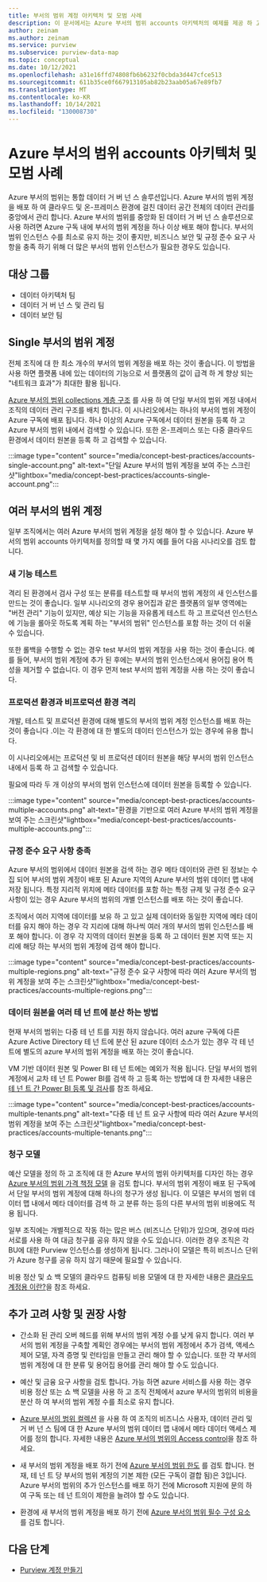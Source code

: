 ```yaml
---
title: 부서의 범위 계정 아키텍처 및 모범 사례
description: 이 문서에서는 Azure 부서의 범위 accounts 아키텍처의 예제를 제공 하 고 모범 사례를 설명 합니다.
author: zeinam
ms.author: zeinam
ms.service: purview
ms.subservice: purview-data-map
ms.topic: conceptual
ms.date: 10/12/2021
ms.openlocfilehash: a31e16ffd74808fb6b6232f0cbda3d447cfce513
ms.sourcegitcommit: 611b35ce0f667913105ab82b23aab05a67e89fb7
ms.translationtype: MT
ms.contentlocale: ko-KR
ms.lasthandoff: 10/14/2021
ms.locfileid: "130008730"
---
```

# <a name="azure-purview-accounts-architectures-and-best-practices"></a>Azure 부서의 범위 accounts 아키텍처 및 모범 사례  

Azure 부서의 범위는 통합 데이터 거 버 넌 스 솔루션입니다. Azure 부서의 범위 계정을 배포 하 여 클라우드 및 온-프레미스 환경에 걸친 데이터 공간 전체의 데이터 관리를 중앙에서 관리 합니다. Azure 부서의 범위를 중앙화 된 데이터 거 버 넌 스 솔루션으로 사용 하려면 Azure 구독 내에 부서의 범위 계정을 하나 이상 배포 해야 합니다. 부서의 범위 인스턴스 수를 최소로 유지 하는 것이 좋지만, 비즈니스 보안 및 규정 준수 요구 사항을 충족 하기 위해 더 많은 부서의 범위 인스턴스가 필요한 경우도 있습니다.

## <a name="intended-audience"></a>대상 그룹

- 데이터 아키텍처 팀
- 데이터 거 버 넌 스 및 관리 팀
- 데이터 보안 팀

## <a name="single-purview-account"></a>Single 부서의 범위 계정

전체 조직에 대 한 최소 개수의 부서의 범위 계정을 배포 하는 것이 좋습니다. 이 방법을 사용 하면 플랫폼 내에 있는 데이터의 기능으로 서 플랫폼의 값이 급격 하 게 향상 되는 "네트워크 효과"가 최대한 활용 됩니다. 

[Azure 부서의 범위 collections 계층 구조](./concept-best-practices-collections.md) 를 사용 하 여 단일 부서의 범위 계정 내에서 조직의 데이터 관리 구조를 배치 합니다. 이 시나리오에서는 하나의 부서의 범위 계정이 Azure 구독에 배포 됩니다. 하나 이상의 Azure 구독에서 데이터 원본을 등록 하 고 Azure 부서의 범위 내에서 검색할 수 있습니다. 또한 온-프레미스 또는 다중 클라우드 환경에서 데이터 원본을 등록 하 고 검색할 수 있습니다.

:::image type="content" source="media/concept-best-practices/accounts-single-account.png" alt-text="단일 Azure 부서의 범위 계정을 보여 주는 스크린샷"lightbox="media/concept-best-practices/accounts-single-account.png":::

## <a name="multiple-purview-accounts"></a>여러 부서의 범위 계정

일부 조직에서는 여러 Azure 부서의 범위 계정을 설정 해야 할 수 있습니다. Azure 부서의 범위 accounts 아키텍처를 정의할 때 몇 가지 예를 들어 다음 시나리오를 검토 합니다.  

### <a name="testing-new-features"></a>새 기능 테스트 

격리 된 환경에서 검사 구성 또는 분류를 테스트할 때 부서의 범위 계정의 새 인스턴스를 만드는 것이 좋습니다. 일부 시나리오의 경우 용어집과 같은 플랫폼의 일부 영역에는 "버전 관리" 기능이 있지만, 예상 되는 기능을 자유롭게 테스트 하 고 프로덕션 인스턴스에 기능을 롤아웃 하도록 계획 하는 "부서의 범위" 인스턴스를 포함 하는 것이 더 쉬울 수 있습니다.  

또한 롤백을 수행할 수 없는 경우 test 부서의 범위 계정을 사용 하는 것이 좋습니다. 예를 들어, 부서의 범위 계정에 추가 된 후에는 부서의 범위 인스턴스에서 용어집 용어 특성을 제거할 수 없습니다. 이 경우 먼저 test 부서의 범위 계정을 사용 하는 것이 좋습니다.
 
### <a name="isolating-productionand-non-production-environments"></a>프로덕션 환경과 비프로덕션 환경 격리 

개발, 테스트 및 프로덕션 환경에 대해 별도의 부서의 범위 계정 인스턴스를 배포 하는 것이 좋습니다 .이는 각 환경에 대 한 별도의 데이터 인스턴스가 있는 경우에 유용 합니다.  

이 시나리오에서는 프로덕션 및 비 프로덕션 데이터 원본을 해당 부서의 범위 인스턴스 내에서 등록 하 고 검색할 수 있습니다.

필요에 따라 두 개 이상의 부서의 범위 인스턴스에 데이터 원본을 등록할 수 있습니다.

:::image type="content" source="media/concept-best-practices/accounts-multiple-accounts.png" alt-text="환경을 기반으로 여러 Azure 부서의 범위 계정을 보여 주는 스크린샷"lightbox="media/concept-best-practices/accounts-multiple-accounts.png":::

### <a name="fulfilling-compliance-requirements"></a>규정 준수 요구 사항 충족  

Azure 부서의 범위에서 데이터 원본을 검색 하는 경우 메타 데이터와 관련 된 정보는 수집 되어 부서의 범위 계정이 배포 된 Azure 지역의 Azure 부서의 범위 데이터 맵 내에 저장 됩니다. 특정 지리적 위치에 메타 데이터를 포함 하는 특정 규제 및 규정 준수 요구 사항이 있는 경우 Azure 부서의 범위의 개별 인스턴스를 배포 하는 것이 좋습니다.  

조직에서 여러 지역에 데이터를 보유 하 고 있고 실제 데이터와 동일한 지역에 메타 데이터를 유지 해야 하는 경우 각 지리에 대해 하나씩 여러 개의 부서의 범위 인스턴스를 배포 해야 합니다. 이 경우 각 지역의 데이터 원본을 등록 하 고 데이터 원본 지역 또는 지리에 해당 하는 부서의 범위 계정에 검색 해야 합니다.

:::image type="content" source="media/concept-best-practices/accounts-multiple-regions.png" alt-text="규정 준수 요구 사항에 따라 여러 Azure 부서의 범위 계정을 보여 주는 스크린샷"lightbox="media/concept-best-practices/accounts-multiple-regions.png":::

### <a name="having-data-sources-distributed-across-multiple-tenants"></a>데이터 원본을 여러 테 넌 트에 분산 하는 방법  

현재 부서의 범위는 다중 테 넌 트를 지원 하지 않습니다. 여러 azure 구독에 다른 Azure Active Directory 테 넌 트에 분산 된 azure 데이터 소스가 있는 경우 각 테 넌 트에 별도의 azure 부서의 범위 계정을 배포 하는 것이 좋습니다. 

VM 기반 데이터 원본 및 Power BI 테 넌 트에는 예외가 적용 됩니다. 단일 부서의 범위 계정에서 교차 테 넌 트 Power BI를 검색 하 고 등록 하는 방법에 대 한 자세한 내용은 [테 넌 트 간 Power BI 등록 및 검사](/register-scan-power-bi-tenant#register-and-scan-a-cross-tenant-power-bi)를 참조 하세요. 

:::image type="content" source="media/concept-best-practices/accounts-multiple-tenants.png" alt-text="다중 테 넌 트 요구 사항에 따라 여러 Azure 부서의 범위 계정을 보여 주는 스크린샷"lightbox="media/concept-best-practices/accounts-multiple-tenants.png"::: 

### <a name="billing-model"></a>청구 모델 

예산 모델을 정의 하 고 조직에 대 한 Azure 부서의 범위 아키텍처를 디자인 하는 경우 [Azure 부서의 범위 가격 책정 모델](https://azure.microsoft.com/pricing/details/azure-purview) 을 검토 합니다. 부서의 범위 계정이 배포 된 구독에서 단일 부서의 범위 계정에 대해 하나의 청구가 생성 됩니다. 이 모델은 부서의 범위 데이터 맵 내에서 메타 데이터를 검색 하 고 분류 하는 등의 다른 부서의 범위 비용에도 적용 됩니다.

일부 조직에는 개별적으로 작동 하는 많은 버스 (비즈니스 단위)가 있으며, 경우에 따라 서로를 사용 하 여 대금 청구를 공유 하지 않을 수도 있습니다. 이러한 경우 조직은 각 BU에 대한 Purview 인스턴스를 생성하게 됩니다. 그러나이 모델은 특히 비즈니스 단위가 Azure 청구를 공유 하지 않기 때문에 필요할 수 있습니다. 

비용 정산 및 쇼 백 모델의 클라우드 컴퓨팅 비용 모델에 대 한 자세한 내용은 [클라우드 계정용 이란?](/cloud-adoption-framework/strategy/cloud-accounting)을 참조 하세요.  

## <a name="additional-considerations-and-recommendations"></a>추가 고려 사항 및 권장 사항 

- 간소화 된 관리 오버 헤드를 위해 부서의 범위 계정 수를 낮게 유지 합니다. 여러 부서의 범위 계정을 구축할 계획인 경우에는 부서의 범위 계정에서 추가 검색, 액세스 제어 모델, 자격 증명 및 런타임을 만들고 관리 해야 할 수 있습니다. 또한 각 부서의 범위 계정에 대 한 분류 및 용어집 용어를 관리 해야 할 수도 있습니다.

- 예산 및 금융 요구 사항을 검토 합니다. 가능 하면 azure 서비스를 사용 하는 경우 비용 정산 또는 쇼 백 모델을 사용 하 고 조직 전체에서 azure 부서의 범위의 비용을 분산 하 여 부서의 범위 계정 수를 최소로 유지 합니다. 

- [Azure 부서의 범위 컬렉션](concept-best-practices-collections.md) 을 사용 하 여 조직의 비즈니스 사용자, 데이터 관리 및 거 버 넌 스 팀에 대 한 Azure 부서의 범위 데이터 맵 내에서 메타 데이터 액세스 제어를 정의 합니다. 자세한 내용은 [Azure 부서의 범위의 Access control](./catalog-permissions.md)을 참조 하세요.

- 새 부서의 범위 계정을 배포 하기 전에 [Azure 부서의 범위 한도](./how-to-manage-quotas.md#azure-purview-limits) 를 검토 합니다. 현재, 테 넌 트 당 부서의 범위 계정의 기본 제한 (모든 구독이 결합 됨)은 3입니다. Azure 부서의 범위의 추가 인스턴스를 배포 하기 전에 Microsoft 지원에 문의 하 여 구독 또는 테 넌 트의이 제한을 늘려야 할 수도 있습니다.  

- 환경에 새 부서의 범위 계정을 배포 하기 전에 [Azure 부서의 범위 필수 구성 요소](./create-catalog-portal.md#prerequisites) 를 검토 합니다.
  
## <a name="next-steps"></a>다음 단계
-  [Purview 계정 만들기](./create-catalog-portal.md)